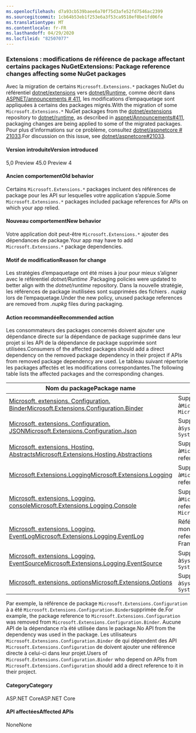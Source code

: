 ```yaml
---
ms.openlocfilehash: d7a93cb539baee6a70f75d3afe52fd7546ac2399
ms.sourcegitcommit: 1cb64b53eb1f253e6a3f53ca9510ef0be1fd06fe
ms.translationtype: MT
ms.contentlocale: fr-FR
ms.lasthandoff: 04/29/2020
ms.locfileid: "82507077"
---
```

### <a name="extensions-package-reference-changes-affecting-some-nuget-packages"></a><span data-ttu-id="00524-101">Extensions : modifications de référence de package affectant certains packages NuGet</span><span class="sxs-lookup"><span data-stu-id="00524-101">Extensions: Package reference changes affecting some NuGet packages</span></span>

<span data-ttu-id="00524-102">Avec la migration de certains `Microsoft.Extensions.*` packages NuGet du référentiel [dotnet/extensions](https://github.com/dotnet/extensions) vers [dotnet/Runtime](https://github.com/dotnet/runtime), comme décrit dans [ASPNET/announcements # 411](https://github.com/aspnet/Announcements/issues/411), les modifications d’empaquetage sont appliquées à certains des packages migrés.</span><span class="sxs-lookup"><span data-stu-id="00524-102">With the migration of some `Microsoft.Extensions.*` NuGet packages from the [dotnet/extensions](https://github.com/dotnet/extensions) repository to [dotnet/runtime](https://github.com/dotnet/runtime), as described in [aspnet/Announcements#411](https://github.com/aspnet/Announcements/issues/411), packaging changes are being applied to some of the migrated packages.</span></span> <span data-ttu-id="00524-103">Pour plus d’informations sur ce problème, consultez [dotnet/aspnetcore # 21033](https://github.com/dotnet/aspnetcore/issues/21033).</span><span class="sxs-lookup"><span data-stu-id="00524-103">For discussion on this issue, see [dotnet/aspnetcore#21033](https://github.com/dotnet/aspnetcore/issues/21033).</span></span>

#### <a name="version-introduced"></a><span data-ttu-id="00524-104">Version introduite</span><span class="sxs-lookup"><span data-stu-id="00524-104">Version introduced</span></span>

<span data-ttu-id="00524-105">5,0 Preview 4</span><span class="sxs-lookup"><span data-stu-id="00524-105">5.0 Preview 4</span></span>

#### <a name="old-behavior"></a><span data-ttu-id="00524-106">Ancien comportement</span><span class="sxs-lookup"><span data-stu-id="00524-106">Old behavior</span></span>

<span data-ttu-id="00524-107">Certains `Microsoft.Extensions.*` packages incluent des références de package pour les API sur lesquelles votre application s’appuie.</span><span class="sxs-lookup"><span data-stu-id="00524-107">Some `Microsoft.Extensions.*` packages included package references for APIs on which your app relied.</span></span>

#### <a name="new-behavior"></a><span data-ttu-id="00524-108">Nouveau comportement</span><span class="sxs-lookup"><span data-stu-id="00524-108">New behavior</span></span>

<span data-ttu-id="00524-109">Votre application doit peut-être `Microsoft.Extensions.*` ajouter des dépendances de package.</span><span class="sxs-lookup"><span data-stu-id="00524-109">Your app may have to add `Microsoft.Extensions.*` package dependencies.</span></span>

#### <a name="reason-for-change"></a><span data-ttu-id="00524-110">Motif de modification</span><span class="sxs-lookup"><span data-stu-id="00524-110">Reason for change</span></span>

<span data-ttu-id="00524-111">Les stratégies d’empaquetage ont été mises à jour pour mieux s’aligner avec le référentiel *dotnet/Runtime* .</span><span class="sxs-lookup"><span data-stu-id="00524-111">Packaging policies were updated to better align with the *dotnet/runtime* repository.</span></span> <span data-ttu-id="00524-112">Dans la nouvelle stratégie, les références de package inutilisées sont supprimées des fichiers *. nupkg* lors de l’empaquetage.</span><span class="sxs-lookup"><span data-stu-id="00524-112">Under the new policy, unused package references are removed from *.nupkg* files during packaging.</span></span>

#### <a name="recommended-action"></a><span data-ttu-id="00524-113">Action recommandée</span><span class="sxs-lookup"><span data-stu-id="00524-113">Recommended action</span></span>

<span data-ttu-id="00524-114">Les consommateurs des packages concernés doivent ajouter une dépendance directe sur la dépendance de package supprimée dans leur projet si les API de la dépendance de package supprimée sont utilisées.</span><span class="sxs-lookup"><span data-stu-id="00524-114">Consumers of the affected packages should add a direct dependency on the removed package dependency in their project if APIs from removed package dependency are used.</span></span> <span data-ttu-id="00524-115">Le tableau suivant répertorie les packages affectés et les modifications correspondantes.</span><span class="sxs-lookup"><span data-stu-id="00524-115">The following table lists the affected packages and the corresponding changes.</span></span>

|<span data-ttu-id="00524-116">Nom du package</span><span class="sxs-lookup"><span data-stu-id="00524-116">Package name</span></span>|<span data-ttu-id="00524-117">Description de la modification</span><span class="sxs-lookup"><span data-stu-id="00524-117">Change description</span></span>|
|------------|------------------|
|[<span data-ttu-id="00524-118">Microsoft. extensions. Configuration. Binder</span><span class="sxs-lookup"><span data-stu-id="00524-118">Microsoft.Extensions.Configuration.Binder</span></span>](https://nuget.org/packages/Microsoft.Extensions.Configuration.Binder)|<span data-ttu-id="00524-119">Suppression de la référence à`Microsoft.Extensions.Configuration`</span><span class="sxs-lookup"><span data-stu-id="00524-119">Removed reference to `Microsoft.Extensions.Configuration`</span></span>|
|[<span data-ttu-id="00524-120">Microsoft. extensions. Configuration. JSON</span><span class="sxs-lookup"><span data-stu-id="00524-120">Microsoft.Extensions.Configuration.Json</span></span>](https://nuget.org/packages/Microsoft.Extensions.Configuration.Json)    |<span data-ttu-id="00524-121">Suppression de la référence à`System.Threading.Tasks.Extensions`</span><span class="sxs-lookup"><span data-stu-id="00524-121">Removed reference to `System.Threading.Tasks.Extensions`</span></span>|
|[<span data-ttu-id="00524-122">Microsoft. extensions. Hosting. Abstracts</span><span class="sxs-lookup"><span data-stu-id="00524-122">Microsoft.Extensions.Hosting.Abstractions</span></span>](https://nuget.org/packages/Microsoft.Extensions.Hosting.Abstractions)|<span data-ttu-id="00524-123">Suppression de la référence à`Microsoft.Extensions.Logging.Abstractions`</span><span class="sxs-lookup"><span data-stu-id="00524-123">Removed reference to `Microsoft.Extensions.Logging.Abstractions`</span></span>|
|[<span data-ttu-id="00524-124">Microsoft.Extensions.Logging</span><span class="sxs-lookup"><span data-stu-id="00524-124">Microsoft.Extensions.Logging</span></span>](https://nuget.org/packages/Microsoft.Extensions.Logging)                          |<span data-ttu-id="00524-125">Suppression de la référence à`Microsoft.Extensions.Configuration.Binder`</span><span class="sxs-lookup"><span data-stu-id="00524-125">Removed reference to `Microsoft.Extensions.Configuration.Binder`</span></span>|
|[<span data-ttu-id="00524-126">Microsoft. extensions. Logging. console</span><span class="sxs-lookup"><span data-stu-id="00524-126">Microsoft.Extensions.Logging.Console</span></span>](https://nuget.org/packages/Microsoft.Extensions.Logging.Console)          |<span data-ttu-id="00524-127">Suppression de la référence à`Microsoft.Extensions.Configuration.Abstractions`</span><span class="sxs-lookup"><span data-stu-id="00524-127">Removed reference to `Microsoft.Extensions.Configuration.Abstractions`</span></span>|
|[<span data-ttu-id="00524-128">Microsoft. extensions. Logging. EventLog</span><span class="sxs-lookup"><span data-stu-id="00524-128">Microsoft.Extensions.Logging.EventLog</span></span>](https://nuget.org/packages/Microsoft.Extensions.Logging.EventLog)        |<span data-ttu-id="00524-129">Référence supprimée `System.Diagnostics.EventLog` à pour le moniker du Framework cible .NET Framework 4.6.1</span><span class="sxs-lookup"><span data-stu-id="00524-129">Removed reference to `System.Diagnostics.EventLog` for the .NET Framework 4.6.1 target framework moniker</span></span>|
|[<span data-ttu-id="00524-130">Microsoft. extensions. Logging. EventSource</span><span class="sxs-lookup"><span data-stu-id="00524-130">Microsoft.Extensions.Logging.EventSource</span></span>](https://nuget.org/packages/Microsoft.Extensions.Logging.EventSource)  |<span data-ttu-id="00524-131">Suppression de la référence à`System.Threading.Tasks.Extensions`</span><span class="sxs-lookup"><span data-stu-id="00524-131">Removed reference to `System.Threading.Tasks.Extensions`</span></span>|
|[<span data-ttu-id="00524-132">Microsoft. extensions. options</span><span class="sxs-lookup"><span data-stu-id="00524-132">Microsoft.Extensions.Options</span></span>](https://nuget.org/packages/Microsoft.Extensions.Options)                          |<span data-ttu-id="00524-133">Suppression de la référence à`System.ComponentModel.Annotations`</span><span class="sxs-lookup"><span data-stu-id="00524-133">Removed reference to `System.ComponentModel.Annotations`</span></span>|

<span data-ttu-id="00524-134">Par exemple, la référence de package `Microsoft.Extensions.Configuration` à a été `Microsoft.Extensions.Configuration.Binder`supprimée de.</span><span class="sxs-lookup"><span data-stu-id="00524-134">For example, the package reference to `Microsoft.Extensions.Configuration` was removed from `Microsoft.Extensions.Configuration.Binder`.</span></span> <span data-ttu-id="00524-135">Aucune API de la dépendance n’a été utilisée dans le package.</span><span class="sxs-lookup"><span data-stu-id="00524-135">No API from the dependency was used in the package.</span></span> <span data-ttu-id="00524-136">Les utilisateurs `Microsoft.Extensions.Configuration.Binder` de qui dépendent des API `Microsoft.Extensions.Configuration` de doivent ajouter une référence directe à celui-ci dans leur projet.</span><span class="sxs-lookup"><span data-stu-id="00524-136">Users of `Microsoft.Extensions.Configuration.Binder` who depend on APIs from `Microsoft.Extensions.Configuration` should add a direct reference to it in their project.</span></span>

#### <a name="category"></a><span data-ttu-id="00524-137">Category</span><span class="sxs-lookup"><span data-stu-id="00524-137">Category</span></span>

<span data-ttu-id="00524-138">ASP.NET Core</span><span class="sxs-lookup"><span data-stu-id="00524-138">ASP.NET Core</span></span>

#### <a name="affected-apis"></a><span data-ttu-id="00524-139">API affectées</span><span class="sxs-lookup"><span data-stu-id="00524-139">Affected APIs</span></span>

<span data-ttu-id="00524-140">None</span><span class="sxs-lookup"><span data-stu-id="00524-140">None</span></span>

<!--

#### Affected APIs

Not detectable via API analysis

-->
